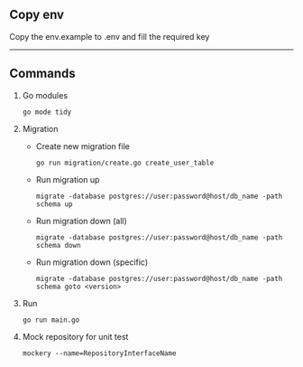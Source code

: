 ## Copy env

Copy the env.example to .env and fill the required key

---
## Commands
1. Go modules
    ```
    go mode tidy
    ```

2. Migration
    - Create new migration file
      ```
      go run migration/create.go create_user_table
      ```

    - Run migration up
      ```
      migrate -database postgres://user:password@host/db_name -path schema up
      ```

    - Run migration down (all)
      ```
      migrate -database postgres://user:password@host/db_name -path schema down
      ```

    - Run migration down (specific)
      ```
      migrate -database postgres://user:password@host/db_name -path schema goto <version>
      ```

3. Run
    ```
    go run main.go
    ```

4. Mock repository for unit test
    ```
    mockery --name=RepositoryInterfaceName
    ```